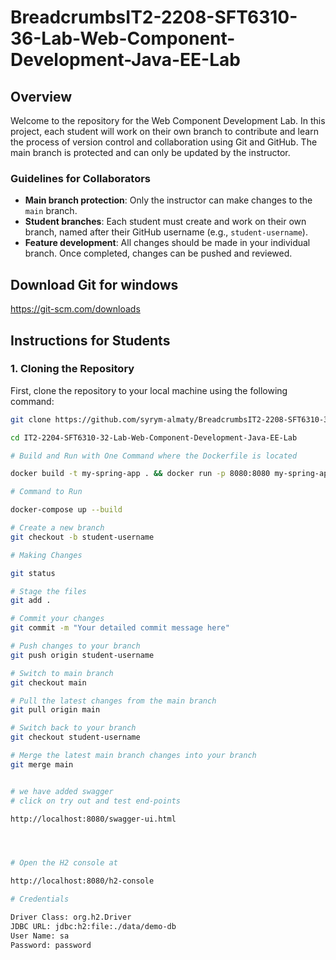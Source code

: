 # BreadcrumbsIT2-2208-SFT6310-36-Lab-Web-Component-Development-Java-EE-Lab

## Overview

Welcome to the repository for the Web Component Development Lab. In this project, each student will work on their own branch to contribute and learn the process of version control and collaboration using Git and GitHub. The main branch is protected and can only be updated by the instructor.



### Guidelines for Collaborators

- **Main branch protection**: Only the instructor can make changes to the `main` branch.
- **Student branches**: Each student must create and work on their own branch, named after their GitHub username (e.g., `student-username`).
- **Feature development**: All changes should be made in your individual branch. Once completed, changes can be pushed and reviewed.

## Download Git for windows

https://git-scm.com/downloads

## Instructions for Students

### 1. Cloning the Repository

First, clone the repository to your local machine using the following command:

```bash
git clone https://github.com/syrym-almaty/BreadcrumbsIT2-2208-SFT6310-36-Lab-Web-Component-Development-Java-EE-Lab.git

cd IT2-2204-SFT6310-32-Lab-Web-Component-Development-Java-EE-Lab

# Build and Run with One Command where the Dockerfile is located

docker build -t my-spring-app . && docker run -p 8080:8080 my-spring-app

# Command to Run

docker-compose up --build

# Create a new branch
git checkout -b student-username

# Making Changes

git status

# Stage the files
git add .

# Commit your changes
git commit -m "Your detailed commit message here"

# Push changes to your branch
git push origin student-username

# Switch to main branch
git checkout main

# Pull the latest changes from the main branch
git pull origin main

# Switch back to your branch
git checkout student-username

# Merge the latest main branch changes into your branch
git merge main


# we have added swagger
# click on try out and test end-points

http://localhost:8080/swagger-ui.html




# Open the H2 console at

http://localhost:8080/h2-console

# Credentials

Driver Class: org.h2.Driver
JDBC URL: jdbc:h2:file:./data/demo-db
User Name: sa
Password: password
